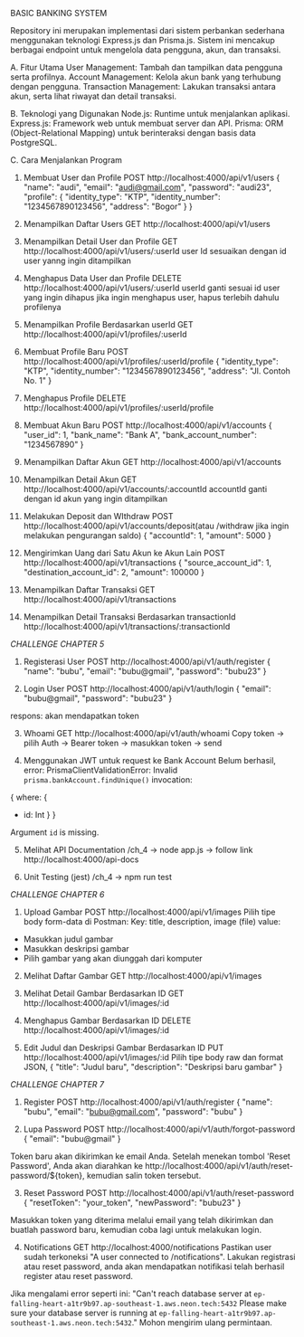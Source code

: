 BASIC BANKING SYSTEM

Repository ini merupakan implementasi dari sistem perbankan sederhana menggunakan teknologi Express.js dan Prisma.js. Sistem ini mencakup berbagai endpoint untuk mengelola data pengguna, akun, dan transaksi.

A. Fitur Utama
User Management: Tambah dan tampilkan data pengguna serta profilnya.
Account Management: Kelola akun bank yang terhubung dengan pengguna.
Transaction Management: Lakukan transaksi antara akun, serta lihat riwayat dan detail transaksi.

B. Teknologi yang Digunakan
Node.js: Runtime untuk menjalankan aplikasi.
Express.js: Framework web untuk membuat server dan API.
Prisma: ORM (Object-Relational Mapping) untuk berinteraksi dengan basis data PostgreSQL.

C. Cara Menjalankan Program
1. Membuat User dan Profile
POST http://localhost:4000/api/v1/users
{
    "name": "audi",
    "email": "audi@gmail.com",
    "password": "audi23",
    "profile": {
        "identity_type": "KTP",
        "identity_number": "1234567890123456",
        "address": "Bogor"
    }
}

2. Menampilkan Daftar Users
GET http://localhost:4000/api/v1/users

3. Menampilkan Detail User dan Profile
GET http://localhost:4000/api/v1/users/:userId
user Id sesuaikan dengan id user yanng ingin ditampilkan

4. Menghapus Data User dan Profile
DELETE http://localhost:4000/api/v1/users/:userId 
userId ganti sesuai id user yang ingin dihapus
jika ingin menghapus user, hapus terlebih dahulu profilenya

5. Menampilkan Profile Berdasarkan userId
GET http://localhost:4000/api/v1/profiles/:userId

6. Membuat Profile Baru
POST http://localhost:4000/api/v1/profiles/:userId/profile
{
    "identity_type": "KTP",
    "identity_number": "1234567890123456",
    "address": "Jl. Contoh No. 1"
}

7. Menghapus Profile
DELETE http://localhost:4000/api/v1/profiles/:userId/profile

8. Membuat Akun Baru
POST http://localhost:4000/api/v1/accounts
{
    "user_id": 1,
    "bank_name": "Bank A",
    "bank_account_number": "1234567890"
}

9. Menampilkan Daftar Akun
GET http://localhost:4000/api/v1/accounts

10. Menampilkan Detail Akun
GET http://localhost:4000/api/v1/accounts/:accountId
accountId ganti dengan id akun yang ingin ditampilkan

11. Melakukan Deposit dan WIthdraw
POST http://localhost:4000/api/v1/accounts/deposit(atau /withdraw jika ingin melakukan pengurangan saldo)
{
    "accountId": 1,
    "amount": 5000
}

12. Mengirimkan Uang dari Satu Akun ke Akun Lain
POST http://localhost:4000/api/v1/transactions
{
    "source_account_id": 1,
    "destination_account_id": 2,
    "amount": 100000
}

13. Menampilkan Daftar Transaksi
GET http://localhost:4000/api/v1/transactions

14. Menampilkan Detail Transaksi Berdasarkan transactionId
http://localhost:4000/api/v1/transactions/:transactionId

*CHALLENGE CHAPTER 5*
1. Registerasi User
POST http://localhost:4000/api/v1/auth/register
{
    "name": "bubu",
    "email": "bubu@gmail",
    "password": "bubu23"
}

2. Login User
POST http://localhost:4000/api/v1/auth/login
{
    "email": "bubu@gmail",
    "password": "bubu23"
}

respons: akan mendapatkan token

3. Whoami
GET http://localhost:4000/api/v1/auth/whoami
Copy token -> pilih Auth -> Bearer token -> masukkan token -> send

4. Menggunakan JWT untuk request ke Bank Account
Belum berhasil, error:
PrismaClientValidationError: 
Invalid `prisma.bankAccount.findUnique()` invocation:

{
  where: {
+   id: Int
  }
}

Argument `id` is missing.

5. Melihat API Documentation
/ch_4 -> node app.js -> follow link http://localhost:4000/api-docs

6. Unit Testing (jest) 
/ch_4 -> npm run test

*CHALLENGE CHAPTER 6*
1. Upload Gambar
POST http://localhost:4000/api/v1/images
Pilih tipe body form-data di Postman: 
Key: title, description, image (file)
value: 
- Masukkan judul gambar
- Masukkan deskripsi gambar
- Pilih gambar yang akan diunggah dari komputer

2. Melihat Daftar Gambar
GET http://localhost:4000/api/v1/images

3. Melihat Detail Gambar Berdasarkan ID
GET http://localhost:4000/api/v1/images/:id

4. Menghapus Gambar Berdasarkan ID 
DELETE http://localhost:4000/api/v1/images/:id

5. Edit Judul dan Deskripsi Gambar Berdasarkan ID
PUT http://localhost:4000/api/v1/images/:id
Pilih tipe body raw dan format JSON,
{
  "title": "Judul baru",
  "description": "Deskripsi baru gambar"
}

*CHALLENGE CHAPTER 7*
1. Register
POST http://localhost:4000/api/v1/auth/register
{
    "name": "bubu",
    "email": "bubu@gmail.com",
    "password": "bubu"
}

2. Lupa Password
POST http://localhost:4000/api/v1/auth/forgot-password
{
    "email": "bubu@gmail"
}

Token baru akan dikirimkan ke email Anda. Setelah menekan tombol 'Reset Password', Anda akan diarahkan ke http://localhost:4000/api/v1/auth/reset-password/${token}, kemudian salin token tersebut.

3. Reset Password
POST http://localhost:4000/api/v1/auth/reset-password
{
    "resetToken": "your_token",
    "newPassword": "bubu23"
}

Masukkan token yang diterima melalui email yang telah dikirimkan dan buatlah password baru, kemudian coba lagi untuk melakukan login.

4. Notifications
GET http://localhost:4000/notifications
Pastikan user sudah terkoneksi "A user connected to /notifications".
Lakukan registrasi atau reset password, anda akan mendapatkan notifikasi telah berhasil register atau reset password.

Jika mengalami error seperti ini:
"Can't reach database server at `ep-falling-heart-a1tr9b97.ap-southeast-1.aws.neon.tech:5432`
Please make sure your database server is running at `ep-falling-heart-a1tr9b97.ap-southeast-1.aws.neon.tech:5432`."
Mohon mengirim ulang permintaan.



